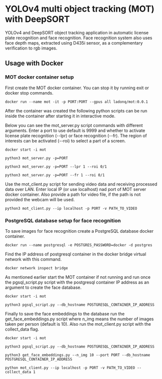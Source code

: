 # YOLOv4 multi object tracking (MOT) with DeepSORT

YOLOv4 and DeepSORT object tracking application in automatic license plate recognition and face recognition. Face recognition system also uses face depth maps, 
extracted using D435i sensor, as a complementary verification to rgb images.

## Usage with Docker

### MOT docker container setup

First create the MOT docker container. You can stop it by running exit or docker stop commands.

```
docker run --name mot -it -p PORT:PORT --gpus all ladonq/mot:0.0.1
```

After the container was created the following python scripts can be run inside the container after starting it in interactive mode.

Below you can see the mot_server.py script commands with different arguments. Enter a port to use default is 9999 
and whether to activate license plate recognition (--lpr) or face recognition (--fr). The region of interests can be activated (--roi) 
to select a part of a screen.

```
docker start -i mot

python3 mot_server.py -p=PORT

python3 mot_server.py -p=PORT --lpr 1 --roi 0/1

python3 mot_server.py -p=PORT --fr 1 --roi 0/1
```

Use the mot_client.py script for sending video data and receiving processed data over LAN. Enter local IP (or use localhost) nad port of MOT server docker container.
Also provide a path for video file, if the path is not provided the webcam will be used.

```
python3 mot_client.py --ip localhost -p PORT -v PATH_TO_VIDEO
```

### PostgreSQL database setup for face recognition

To save images for face recognition create a PostgreSQL database docker container.

```
docker run --name postgresql -e POSTGRES_PASSWORD=docker -d postgres
```

Find the IP address of postgresql container in the docker bridge virtual network with this command.

```
docker network inspect bridge
```

As mentioned earlier start the MOT container if not running and run once the pgsql_script.py script with the postgresql container IP address as an argument to create the face database.

```
docker start -i mot

python3 pgsql_script.py --db_hostname POSTGRESQL_CONTAINER_IP_ADDRESS
```

Finally to save the face embeddings to the database run the get_face_embeddings.py script where n_img means the number of images taken per person (default is 10). Also run the mot_client.py script with the collect_data flag.

```
docker start -i mot

python3 pgsql_script.py --db_hostname POSTGRESQL_CONTAINER_IP_ADDRESS

python3 get_face_embeddings.py --n_img 10 --port PORT --db_hostname POSTGRESQL_CONTAINER_IP_ADDRESS

python mot_client.py --ip localhost -p PORT -v PATH_TO_VIDEO --collect_data 1
```